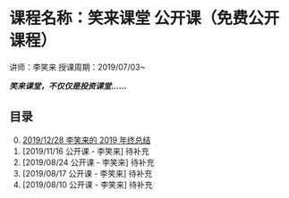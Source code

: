# 课程名称：笑来课堂 公开课（免费公开课程）

讲师：李笑来 授课周期：2019/07/03~

***笑来课堂，不仅仅是投资课堂……***

## 目录

0. [2019/12/28 李笑来的 2019 年终总结](20191228-public-course.md)    
1. [2019/11/16 公开课 - 李笑来] 待补充
2. [2019/08/24 公开课 - 李笑来] 待补充
3. [2019/08/17 公开课 - 李笑来] 待补充
4. [2019/08/10 公开课 - 李笑来] 待补充
